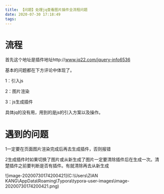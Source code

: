 ```yaml
---
title: 【问题】处理jq查看图片插件全流程问题
date: 2020-07-30 17:18:49
tags:
---
```


# 流程

首先这个地址是插件地址http://www.jq22.com/jquery-info6536

基本的问题都在下方评论中体现了。

1：引入js

2：图片渲染

3：js生成插件

具体jq的没有用，用到的是js的引入方案以及操作。

# 遇到的问题

1一定要在页面图片渲染完成后再去生成插件，否则报错

2生成插件时如果切换了图片或从新生成了图片一定要清除插件后在生成一次。清楚插件之前要判断是否有插件。有就清除再去从新生成

![image-20200730174200421](C:\Users\ZIAN KANG\AppData\Roaming\Typora\typora-user-images\image-20200730174200421.png)



